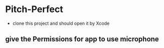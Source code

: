 # Pitch-Perfect
- clone this project and should open it by Xcode

## give the Permissions for app to use microphone

